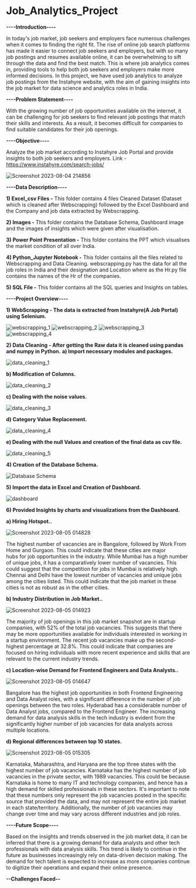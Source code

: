 # Job_Analytics_Project

**----Introduction----**

In today's job market, job seekers and employers face numerous challenges when it comes to finding the right fit. The rise of online job search platforms has made it easier to connect job seekers and employers, but with so many job postings and resumes available online, it can be overwhelming to sift through the data and find the best match. This is where job analytics comes in, providing tools to help both job seekers and employers make more informed decisions. In this project, we have used job analytics to analyze job postings from the Instahyre website, with the aim of gaining insights into the job market for data science and analytics roles in India.

**----Problem Statement----**

With the growing number of job opportunities available on the internet, it can be challenging for job seekers to find relevant job postings that match their skills and interests. As a result, it becomes difficult for companies to find suitable candidates for their job openings.

**----Objective----**

Analyze the job market according to Instahyre Job Portal and provide insights to both job seekers and employers.
Link - https://www.instahyre.com/search-jobs/

![Screenshot 2023-08-04 214856](https://github.com/tuneerdutta/Job_Analytics_Project/assets/131517578/03a5acbb-10b8-44b3-b31f-0c9ca9cbfce1)



**----Data Description----**


**1) Excel_csv Files -** This folder contains 4 files Cleaned Dataset (Dataset which is cleaned after Webscrapping) followed by the Excel Dashboard and the Company and job data extracted by Webscrapping.
                      
**2) Images -** This folder contains the Database Schema, Dashboard image and the images of insights which were given after visualisation.

**3) Power Point Presentation -** This folder contains the PPT which visualises the market condition of all over India.

**4) Python_Jupyter Notebook -** This folder contains all the files related to Webscrapping and Data Cleaning. webscrapping.py has the data for all the job roles in India and their designation and Location where as the Hr.py file contains the names of the  Hr of the companies. 
                                
**5) SQL File -** This folder contains all the SQL queries and Insights on tables.



**----Project Overview----**


**1) WebScrapping - The data is extracted from Instahyre(A Job Portal) using Selenium.**

![webscrapping_1](https://github.com/tuneerdutta/Job_Analytics_Project/assets/131517578/df483f7a-7463-4ad8-a71a-7e1c32b976eb)
![webscrapping_2](https://github.com/tuneerdutta/Job_Analytics_Project/assets/131517578/1717a6a6-8d9e-489b-bb50-4dbcf2777d1b)
![webscrapping_3](https://github.com/tuneerdutta/Job_Analytics_Project/assets/131517578/d3001359-153b-4f7c-bee8-e34b15ac6f3d)
![webscrapping_4](https://github.com/tuneerdutta/Job_Analytics_Project/assets/131517578/051fde6f-440f-4d47-8a82-ff1f1aadd652)

**2) Data Cleaning - After getting the Raw data it is cleaned using pandas and numpy in Python.**
   **a) Import necessary modules and packages.**
   
   ![data_cleaning_1](https://github.com/tuneerdutta/Job_Analytics_Project/assets/131517578/f56d90b8-e952-4506-83f2-0a80010eb9a4)

   **b) Modification of Columns.**

   ![data_cleaning_2](https://github.com/tuneerdutta/Job_Analytics_Project/assets/131517578/c6738ff6-b799-461d-a044-31c392931ef3)

   **c) Dealing with the noise values.**

   ![data_cleaning_3](https://github.com/tuneerdutta/Job_Analytics_Project/assets/131517578/db37e265-b4fb-4d17-9d08-a22e383299d6)

   **d) Category Value Replacement.**

   ![data_cleaning_4](https://github.com/tuneerdutta/Job_Analytics_Project/assets/131517578/1c2d9633-1ee5-42a5-9519-8cb3a0a93122)

   **e) Dealing with the null Values and creation of the final data as csv file.**

   ![data_cleaning_5](https://github.com/tuneerdutta/Job_Analytics_Project/assets/131517578/61a8cc0e-f734-48e0-9bbc-08ef46568d50)

**4) Creation of the Database Schema.**

   ![Database Schema](https://github.com/tuneerdutta/Job_Analytics_Project/assets/131517578/6b03665a-0af3-4683-b60f-f191b2e55d82)
   

**5) Import the data in Excel and Creation of Dashboard.**

   ![dashboard](https://github.com/tuneerdutta/Job_Analytics_Project/assets/131517578/538bbbf1-65c1-405c-bb07-45bf957fe967)
   

**6) Provided Insights by charts and visualizations from the Dashboard.**


  **a) Hiring Hotspot..**


  ![Screenshot 2023-08-05 014828](https://github.com/tuneerdutta/Job_Analytics_Project/assets/131517578/e4f37503-f545-4fc6-9f0d-c806b88cd9c0)

  The highest number of vacancies are in Bangalore, followed by Work From Home and Gurgaon. This could indicate that these cities are major   
  hubs for job opportunities in the industry. While Mumbai has a high number of unique jobs, it has a comparatively lower number of 
  vacancies. This could suggest that the competition for jobs in Mumbai is relatively high. Chennai and Delhi have the lowest number of 
  vacancies and unique jobs among the cities listed. This could indicate that the job market in these cities is not as robust as in the other 
  cities.


  **b) Industry Distribution in Job Market..**


  ![Screenshot 2023-08-05 014923](https://github.com/tuneerdutta/Job_Analytics_Project/assets/131517578/8af92636-4c9c-42ce-b6f8-722844c6e8f0)

  The majority of job openings in this job market snapshot are in startup companies, with 52% of the total job vacancies. This suggests that 
  there may be more opportunities available for individuals interested in working in a startup environment. The recent job vacancies make up 
  the second-highest percentage at 32.8%. This could indicate that companies are focused on hiring individuals with more recent experience 
  and 
  skills that are relevant to the current industry trends.


  **c) Location-wise Demand for Frontend Engineers and Data Analysts..** 


  ![Screenshot 2023-08-05 014647](https://github.com/tuneerdutta/Job_Analytics_Project/assets/131517578/a3b29176-9242-423e-b84c-93355a34c728)

Bangalore has the highest job opportunities in both Frontend Engineering and Data Analyst roles, with a significant difference in the number of job openings between the two roles. Hyderabad has a considerable number of Data Analyst jobs, compared to the Frontend Engineer. The increasing demand for data analysis skills in the tech industry is evident from the significantly higher number of job vacancies for data analysts across multiple locations.


**d) Regional differences between top 10 states.**


![Screenshot 2023-08-05 015305](https://github.com/tuneerdutta/Job_Analytics_Project/assets/131517578/6de668a0-b450-4527-a595-f375a25fa596)


Karnataka, Maharashtra, and Haryana are the top three states with the highest number of job vacancies. Karnataka has the highest number of job vacancies in the private sector, with 1989 vacancies. This could be because Karnataka is home to many IT and technology companies, and hence has a high demand for skilled professionals in these sectors. It's important to note that these numbers only represent the job vacancies posted in the specific source that provided the data, and may not represent the entire job market in each state/territory. Additionally, the number of job vacancies may change over time and may vary across different industries and job roles.



**----Future Scope----**


Based on the insights and trends observed in the job market data, it can be inferred that there is a growing demand for data analysts and other tech professionals with data analysis skills. This trend is likely to continue in the future as businesses increasingly rely on data-driven decision making. The demand for tech talent is expected to increase as more companies continue to digitize their operations and expand their online presence.



**--Challenges Faced--**





